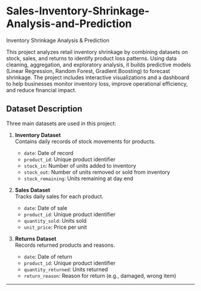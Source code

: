 # Sales-Inventory-Shrinkage-Analysis-and-Prediction

Inventory Shrinkage Analysis & Prediction

This project analyzes retail inventory shrinkage by combining datasets on stock, sales, and returns to identify product loss patterns. Using data cleaning, aggregation, and exploratory analysis, it builds predictive models (Linear Regression, Random Forest, Gradient Boosting) to forecast shrinkage. The project includes interactive visualizations and a dashboard to help businesses monitor inventory loss, improve operational efficiency, and reduce financial impact.
## Dataset Description

Three main datasets are used in this project:

1. **Inventory Dataset**  
   Contains daily records of stock movements for products.
   - `date`: Date of record  
   - `product_id`: Unique product identifier  
   - `stock_in`: Number of units added to inventory  
   - `stock_out`: Number of units removed or sold from inventory  
   - `stock_remaining`: Units remaining at day end  

2. **Sales Dataset**  
   Tracks daily sales for each product.  
   - `date`: Date of sale  
   - `product_id`: Unique product identifier  
   - `quantity_sold`: Units sold  
   - `unit_price`: Price per unit  

3. **Returns Dataset**  
   Records returned products and reasons.  
   - `date`: Date of return  
   - `product_id`: Unique product identifier  
   - `quantity_returned`: Units returned  
   - `return_reason`: Reason for return (e.g., damaged, wrong item)  

---
